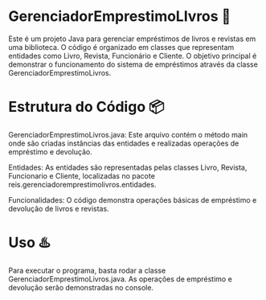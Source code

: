 # GerenciadorEmprestimoLIvros 📝

Este é um projeto Java para gerenciar empréstimos de livros e revistas em uma biblioteca. O código é organizado em classes que representam entidades como Livro, Revista, Funcionário e Cliente. O objetivo principal é demonstrar o funcionamento do sistema de empréstimos através da classe GerenciadorEmprestimoLivros.

# Estrutura do Código 📦

GerenciadorEmprestimoLivros.java: Este arquivo contém o método main onde são criadas instâncias das entidades e realizadas operações de empréstimo e devolução.

Entidades: As entidades são representadas pelas classes Livro, Revista, Funcionario e Cliente, localizadas no pacote reis.gerenciadoremprestimolivros.entidades.

Funcionalidades: O código demonstra operações básicas de empréstimo e devolução de livros e revistas.

# Uso ♨️

Para executar o programa, basta rodar a classe GerenciadorEmprestimoLivros.java. As operações de empréstimo e devolução serão demonstradas no console.


